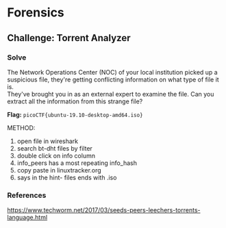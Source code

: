 # Forensics

## Challenge: Torrent Analyzer
### Solve 
The Network Operations Center (NOC) of your local institution picked up a suspicious file, they're getting conflicting information on what type of file it is.  
They've brought you in as an external expert to examine the file. Can you extract all the information from this strange file? 

**Flag:** `picoCTF{ubuntu-19.10-desktop-amd64.iso}`

METHOD:  
1. open file in wireshark  
2. search bt-dht files by filter  
3. double click on info column  
4. info_peers has a most repeating info_hash
5. copy paste in linuxtracker.org 
6. says in the hint- files ends with .iso
   

### References  
https://www.techworm.net/2017/03/seeds-peers-leechers-torrents-language.html  
